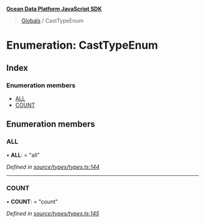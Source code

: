 **[Ocean Data Platform JavaScript SDK](../README.md)**

> [Globals](../README.md) / CastTypeEnum

# Enumeration: CastTypeEnum

## Index

### Enumeration members

* [ALL](casttypeenum.md#all)
* [COUNT](casttypeenum.md#count)

## Enumeration members

### ALL

•  **ALL**:  = "all"

*Defined in [source/types/types.ts:144](https://github.com/C4IROcean/odp-sdk-js/blob/0e2fd46/source/types/types.ts#L144)*

___

### COUNT

•  **COUNT**:  = "count"

*Defined in [source/types/types.ts:145](https://github.com/C4IROcean/odp-sdk-js/blob/0e2fd46/source/types/types.ts#L145)*
